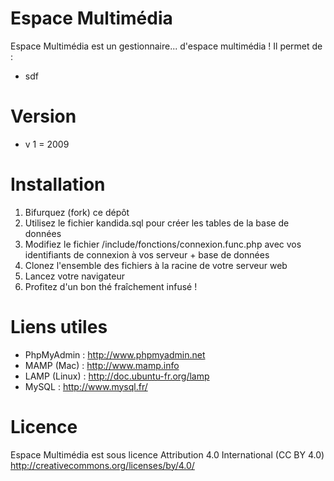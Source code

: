 Espace Multimédia
=================

Espace Multimédia est un gestionnaire... d'espace multimédia ! Il permet de :
- sdf

Version
=======
- v 1 = 2009

Installation
============
1. Bifurquez (fork) ce dépôt
2. Utilisez le fichier kandida.sql pour créer les tables de la base de données
3. Modifiez le fichier /include/fonctions/connexion.func.php avec vos identifiants de connexion à vos serveur + base de données
4. Clonez l'ensemble des fichiers à la racine de votre serveur web
5. Lancez votre navigateur
6. Profitez d'un bon thé fraîchement infusé !

Liens utiles
============
- PhpMyAdmin : http://www.phpmyadmin.net
- MAMP (Mac) : http://www.mamp.info
- LAMP (Linux) : http://doc.ubuntu-fr.org/lamp
- MySQL : http://www.mysql.fr/

Licence
=======
Espace Multimédia est sous licence Attribution 4.0 International (CC BY 4.0) http://creativecommons.org/licenses/by/4.0/

